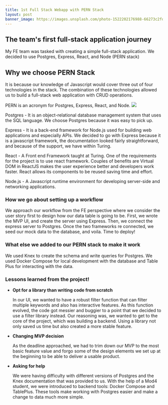 ```yaml
---
title: 1st Full Stack Webapp with PERN Stack
layout: post
banner_image: https://images.unsplash.com/photo-1522202176988-66273c2fd55f?ixlib=rb-4.0.3&ixid=MnwxMjA3fDB8MHxwaG90by1wYWdlfHx8fGVufDB8fHx8&auto=format&fit=crop&w=1471&q=80
---
```


## The team's first full-stack application journey

My FE team was tasked with creating a simple full-stack application. We decided to use Postgres, Express, React, and Node (PERN stack)

## Why we choose PERN Stack

It is because our knowledge of Javascript would cover three out of four technologies in the stack. The combination of these technologies allowed us to build a full-stack web application with CRUD operations.

PERN is an acronym for Postgres, Express, React, and Node.
[![](https://mermaid.ink/img/pako:eNpNTU1LxDAQ_SthTgrd0iRN0w2yh0WvIuhJchnadD9okpKkuGvpfzeriDKHeW_exyzQ-d6AgmH0H90RQyJve-2CwS6V50geNpsdebpMwcSYuXZ_-E7DP0E78pybbhDuf2IvPqZD1rW7DRRgTbB46vO3JduJhnQ01mhQGfZmwHlMGrRbsxXn5F-vrgOVwmwKmKcek3k84SGgBTXgGPN1Qvfuvf01ZQpqgQsoyUveUCmYYFII3vICrqBqVm4lk4wyUefNmVgL-PwuqMqGVU3D2i2tWdVWlK5fdjZYXA?type=png)](https://mermaid.live/edit#pako:eNpNTU1LxDAQ_SthTgrd0iRN0w2yh0WvIuhJchnadD9okpKkuGvpfzeriDKHeW_exyzQ-d6AgmH0H90RQyJve-2CwS6V50geNpsdebpMwcSYuXZ_-E7DP0E78pybbhDuf2IvPqZD1rW7DRRgTbB46vO3JduJhnQ01mhQGfZmwHlMGrRbsxXn5F-vrgOVwmwKmKcek3k84SGgBTXgGPN1Qvfuvf01ZQpqgQsoyUveUCmYYFII3vICrqBqVm4lk4wyUefNmVgL-PwuqMqGVU3D2i2tWdVWlK5fdjZYXA)

Postgres - It is an object-relational database management system that uses the SQL language. We choose Postgres because it was easy to pick up.

Express - It is a back-end framework for Node.js used for building web applications and especially APIs. We decided to go with Express because it is a javascript framework, the documentation looked fairly straightforward, and because of the support, we have within Turing.

React - A Front end Framework taught at Turing. One of the requirements for the project is to use react framework. Couples of benefits are Virtual DOM in ReactJS makes the user experience better and developers work faster. React allows its components to be reused saving time and effort.

Node.js - A Javascript runtime environment for developing server-side and networking applications.

### How we go about setting up a workflow

We approach our workflow from the FE perspective where we consider the user story first to design how our data table is going to be. First, we wrote the MVP UI, and create the server using Express. Then, we connect the express server to Postgres. Once the two frameworks re connected, we seed our mock data to the database, and voila. Time to deploy!

### What else we added to our PERN stack to make it work

We used Knex to create the schema and write queries for Postgres. We used Docker Compose for local development with the database and Table Plus for interacting with the data.

### Lessons learned from the project!

- **Opt for a library than writing code from scratch**

  In our UI, we wanted to have a robust filter function that can filter multiple keywords and also has interactive features. As this function evolved, the code got messier and buggier to a point that we decided to use a filter library instead. Our reasoning was, we wanted to get to the core of the project, which was building a backend. Using a library not only saved us time but also created a more stable feature.

- **Changing MVP decision**

  As the deadline approached, we had to trim down our MVP to the most basic feature value and forgo some of the design elements we set up at the beginning to be able to deliver a usable product.

- **Asking for help**

  We were having difficulty with different versions of Postgres and the Knex documentation that was provided to us. With the help of a Mod4 student, we were introduced to backend tools: Docker Compose and TablePlus. These tools make working with Postgres easier and make a change to data much more simple.
